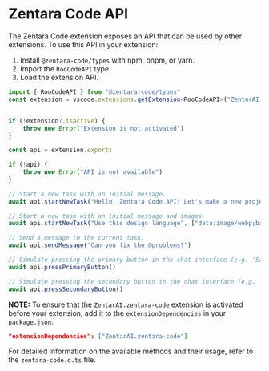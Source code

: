 # Zentara Code API

The Zentara Code extension exposes an API that can be used by other extensions.
To use this API in your extension:

1. Install `@zentara-code/types` with npm, pnpm, or yarn.
2. Import the `RooCodeAPI` type.
3. Load the extension API.

```typescript
import { RooCodeAPI } from "@zentara-code/types"
const extension = vscode.extensions.getExtension<RooCodeAPI>("ZentarAI.zentara-code")


if (!extension?.isActive) {
	throw new Error("Extension is not activated")
}

const api = extension.exports

if (!api) {
	throw new Error("API is not available")
}

// Start a new task with an initial message.
await api.startNewTask("Hello, Zentara Code API! Let's make a new project...")

// Start a new task with an initial message and images.
await api.startNewTask("Use this design language", ["data:image/webp;base64,..."])

// Send a message to the current task.
await api.sendMessage("Can you fix the @problems?")

// Simulate pressing the primary button in the chat interface (e.g. 'Save' or 'Proceed While Running').
await api.pressPrimaryButton()

// Simulate pressing the secondary button in the chat interface (e.g. 'Reject').
await api.pressSecondaryButton()
```

**NOTE:** To ensure that the `ZentarAI.zentara-code` extension is activated before your extension, add it to the `extensionDependencies` in your `package.json`:

```json
"extensionDependencies": ["ZentarAI.zentara-code"]
```

For detailed information on the available methods and their usage, refer to the `zentara-code.d.ts` file.
